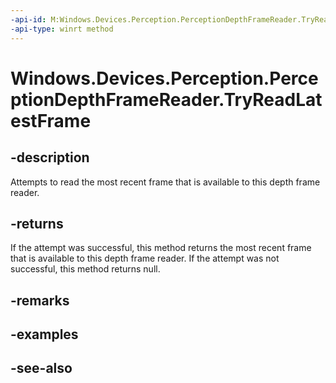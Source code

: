 ----api-id: M:Windows.Devices.Perception.PerceptionDepthFrameReader.TryReadLatestFrame
-api-type: winrt method
---<!-- Method syntaxpublic Windows.Devices.Perception.PerceptionDepthFrame TryReadLatestFrame()--># Windows.Devices.Perception.PerceptionDepthFrameReader.TryReadLatestFrame## -descriptionAttempts to read the most recent frame that is available to this depth frame reader.## -returnsIf the attempt was successful, this method returns the most recent frame that is available to this depth frame reader. If the attempt was not successful, this method returns null.## -remarks## -examples## -see-also